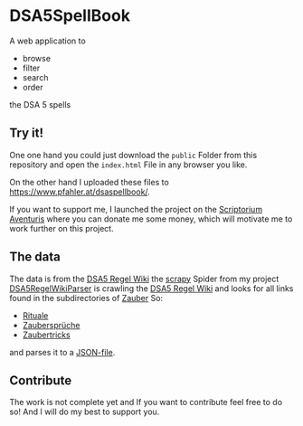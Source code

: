 # DSA5SpellBook

A web application to

 * browse
 * filter
 * search
 * order

the DSA 5 spells

## Try it!

One one hand you could just download the `public` Folder from this repository and open the `index.html` File in any browser you like.

On the other hand I uploaded these files to https://www.pfahler.at/dsaspellbook/.

If you want to support me, I launched the project on the [Scriptorium Aventuris](http://www.ulisses-ebooks.de/product/202891/Spell-Book-Webapplikation) where you can donate me some money, which will motivate me to work further on this project.

## The data

The data is from the [DSA5 Regel Wiki](http://www.ulisses-regelwiki.de/) the [scrapy](https://scrapy.org/) Spider from my project [DSA5RegelWikiParser](https://github.com/theShmoo/DSA5RegelWikiParser) is crawling the [DSA5 Regel Wiki](http://www.ulisses-regelwiki.de/) and looks for all links found in the subdirectories of [Zauber](http://www.ulisses-regelwiki.de/index.php/zauber.html)
So:

 * [Rituale](http://www.ulisses-regelwiki.de/index.php/za_rituale.html)
 * [Zaubersprüche](http://www.ulisses-regelwiki.de/index.php/za_zaubersprueche.html)
 * [Zaubertricks](http://www.ulisses-regelwiki.de/index.php/Zauber_Zaubertricks.html)

and parses it to a [JSON-file](./app/components/data.js).

## Contribute

The work is not complete yet and If you want to contribute feel free to do so! And I will do my best to support you.
